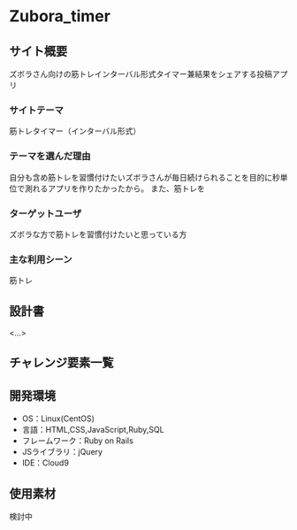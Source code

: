 # Zubora_timer

## サイト概要
ズボラさん向けの筋トレインターバル形式タイマー兼結果をシェアする投稿アプリ

### サイトテーマ
筋トレタイマー（インターバル形式）

### テーマを選んだ理由
自分も含め筋トレを習慣付けたいズボラさんが毎日続けられることを目的に秒単位で測れるアプリを作りたかったから。
また、筋トレを


### ターゲットユーザ
ズボラな方で筋トレを習慣付けたいと思っている方


### 主な利用シーン
筋トレ


## 設計書
<...>

## チャレンジ要素一覧

## 開発環境
- OS：Linux(CentOS)
- 言語：HTML,CSS,JavaScript,Ruby,SQL
- フレームワーク：Ruby on Rails
- JSライブラリ：jQuery
- IDE：Cloud9

## 使用素材
検討中
